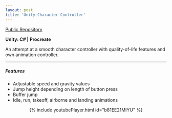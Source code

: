 ```yaml
---
layout: post
title: 'Unity Character Controller'
---
```

<div class="social-media">
    <a href="https://github.com/Cheatcode-to-Joy/Hornbill" target="_blank"><i class="fa fa-github" aria-hidden="true"></i> Public Repository</a>
</div>

<b>Unity: C# | Procreate</b>

An attempt at a smooth character controller with quality-of-life features and own animation controller.

---
##### Features

- Adjustable speed and gravity values
- Jump height depending on length of button press
- Buffer jump
- Idle, run, takeoff, airborne and landing animations

<div align="center">
{% include youtubePlayer.html id="b81EE21MIYU" %}
</div>